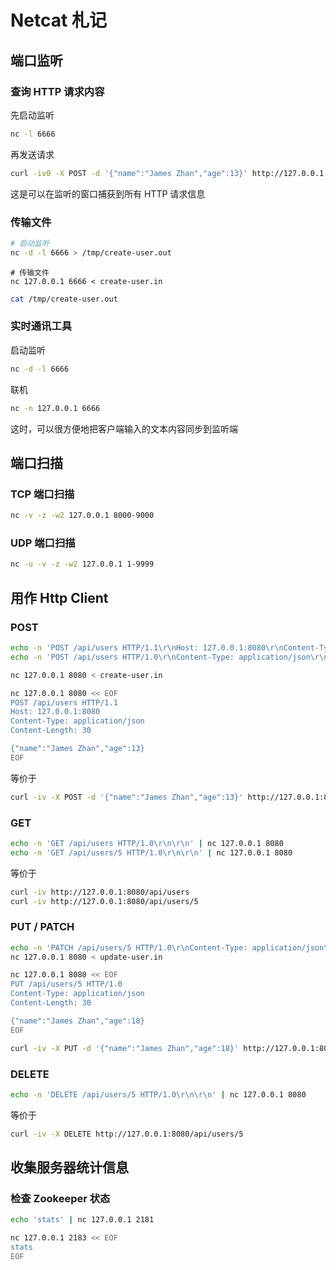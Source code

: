 # Netcat 札记

## 端口监听

### 查询 HTTP 请求内容

先启动监听

```bash
nc -l 6666
```

再发送请求

```bash
curl -iv0 -X POST -d '{"name":"James Zhan","age":13}' http://127.0.0.1:6666/api/users/ --header "Content-Type:application/json"
```

这是可以在监听的窗口捕获到所有 HTTP 请求信息

### 传输文件

```bash
# 启动监听
nc -d -l 6666 > /tmp/create-user.out 
```

```
# 传输文件
nc 127.0.0.1 6666 < create-user.in
```

```bash
cat /tmp/create-user.out 
```

### 实时通讯工具

启动监听

```bash
nc -d -l 6666
```

联机

````bash
nc -n 127.0.0.1 6666
````

这时，可以很方便地把客户端输入的文本内容同步到监听端

## 端口扫描

### TCP 端口扫描

```bash
nc -v -z -w2 127.0.0.1 8000-9000
``` 
### UDP 端口扫描

```bash
nc -u -v -z -w2 127.0.0.1 1-9999 
```

## 用作 Http Client

### POST

```bash
echo -n 'POST /api/users HTTP/1.1\r\nHost: 127.0.0.1:8080\r\nContent-Type: application/json\r\nContent-Length: 30\r\n\r\n{"name":"James Zhan","age":13}' | nc 127.0.0.1 8080
echo -n 'POST /api/users HTTP/1.0\r\nContent-Type: application/json\r\nContent-Length: 30\r\n\r\n{"name":"James Zhan","age":13}' | nc 127.0.0.1 8080

nc 127.0.0.1 8080 < create-user.in

nc 127.0.0.1 8080 << EOF
POST /api/users HTTP/1.1
Host: 127.0.0.1:8080
Content-Type: application/json
Content-Length: 30

{"name":"James Zhan","age":13}
EOF
```

等价于

```bash
curl -iv -X POST -d '{"name":"James Zhan","age":13}' http://127.0.0.1:8080/api/users/ --header "Content-Type:application/json"
```

### GET

```bash
echo -n 'GET /api/users HTTP/1.0\r\n\r\n' | nc 127.0.0.1 8080
echo -n 'GET /api/users/5 HTTP/1.0\r\n\r\n' | nc 127.0.0.1 8080
```

等价于

```bash
curl -iv http://127.0.0.1:8080/api/users
curl -iv http://127.0.0.1:8080/api/users/5
```

### PUT / PATCH

```bash
echo -n 'PATCH /api/users/5 HTTP/1.0\r\nContent-Type: application/json\r\nContent-Length: 30\r\n\r\n{"name":"James Zhan","age":18}' | nc 127.0.0.1 8080
nc 127.0.0.1 8080 < update-user.in

nc 127.0.0.1 8080 << EOF
PUT /api/users/5 HTTP/1.0
Content-Type: application/json
Content-Length: 30

{"name":"James Zhan","age":18}
EOF
```

```bash
curl -iv -X PUT -d '{"name":"James Zhan","age":18}' http://127.0.0.1:8080/api/users/5 --header "Content-Type:application/json"
```
 
### DELETE

```bash
echo -n 'DELETE /api/users/5 HTTP/1.0\r\n\r\n' | nc 127.0.0.1 8080
```

等价于

```bash
curl -iv -X DELETE http://127.0.0.1:8080/api/users/5
```


## 收集服务器统计信息

### 检查 Zookeeper 状态

```bash
echo 'stats' | nc 127.0.0.1 2181

nc 127.0.0.1 2183 << EOF
stats
EOF
```




